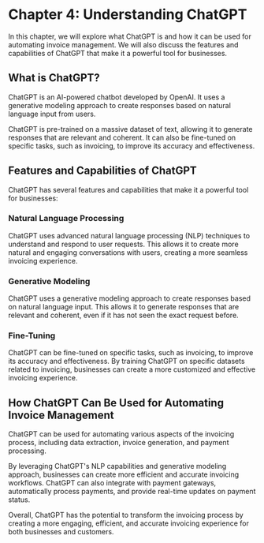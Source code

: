 Chapter 4: Understanding ChatGPT
================================

In this chapter, we will explore what ChatGPT is and how it can be used for automating invoice management. We will also discuss the features and capabilities of ChatGPT that make it a powerful tool for businesses.

What is ChatGPT?
----------------

ChatGPT is an AI-powered chatbot developed by OpenAI. It uses a generative modeling approach to create responses based on natural language input from users.

ChatGPT is pre-trained on a massive dataset of text, allowing it to generate responses that are relevant and coherent. It can also be fine-tuned on specific tasks, such as invoicing, to improve its accuracy and effectiveness.

Features and Capabilities of ChatGPT
------------------------------------

ChatGPT has several features and capabilities that make it a powerful tool for businesses:

### Natural Language Processing

ChatGPT uses advanced natural language processing (NLP) techniques to understand and respond to user requests. This allows it to create more natural and engaging conversations with users, creating a more seamless invoicing experience.

### Generative Modeling

ChatGPT uses a generative modeling approach to create responses based on natural language input. This allows it to generate responses that are relevant and coherent, even if it has not seen the exact request before.

### Fine-Tuning

ChatGPT can be fine-tuned on specific tasks, such as invoicing, to improve its accuracy and effectiveness. By training ChatGPT on specific datasets related to invoicing, businesses can create a more customized and effective invoicing experience.

How ChatGPT Can Be Used for Automating Invoice Management
---------------------------------------------------------

ChatGPT can be used for automating various aspects of the invoicing process, including data extraction, invoice generation, and payment processing.

By leveraging ChatGPT's NLP capabilities and generative modeling approach, businesses can create more efficient and accurate invoicing workflows. ChatGPT can also integrate with payment gateways, automatically process payments, and provide real-time updates on payment status.

Overall, ChatGPT has the potential to transform the invoicing process by creating a more engaging, efficient, and accurate invoicing experience for both businesses and customers.
